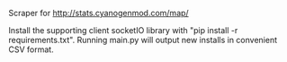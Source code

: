 Scraper for http://stats.cyanogenmod.com/map/

Install the supporting client socketIO library with "pip install -r requirements.txt".
Running main.py will output new installs in convenient CSV format.
